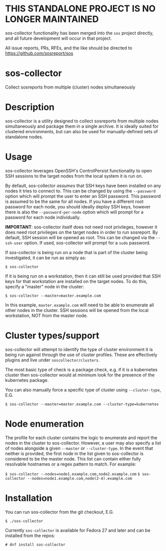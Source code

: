 # THIS STANDALONE PROJECT IS NO LONGER MAINTAINED

sos-collector functionality has been merged into the `sos` project directly, and all future development will occur in that project.

All issue reports, PRs, RFEs, and the like should be directed to https://github.com/sosreport/sos

# sos-collector
Collect sosreports from multiple (cluster) nodes simultaneously


# Description
sos-collector is a utility designed to collect sosreports from multiple nodes simultaneously and package them in a single archive. It is ideally suited for clustered environments, but can also be used for manually-defined sets of standalone nodes.

# Usage
sos-collector leverages OpenSSH's ControlPersist functionality to open SSH sessions to the target nodes from the local system it is run on. 

By default, sos-collector *assumes* that SSH keys have been installed on any nodes it tries to connect to. This can be changed by using the `--password` option which will prompt the user to enter
an SSH password. This password is assumed to be the same for all nodes. If you have a different root password for each node, you should ideally deploy SSH keys, however there is also the `--password-per-node` option which will prompt for a password for each node individually.

**IMPORTANT**: sos-collector itself does not need root privileges, however it does need root privileges on the target nodes in order to run sosreport. By default, SSH session will be opened as root. This can be changed via the `--ssh-user` option. If used, sos-collector will prompt for a `sudo` password.

If sos-collector is being run on a node that is part of the cluster being investigated, it can be run as simply as:

`$ sos-collector`

If it is being run on a workstation, then it can still be used provided that SSH keys for that workstation are installed on the target nodes. To do this, specify a "master" node in the cluster:

`$ sos-collector --master=master.example.com`

In this example, `master.example.com` will need to be able to enumerate all other nodes in the cluster. SSH sessions will be opened from the local workstation, NOT from the master node.

# Cluster types/support
sos-collector will attempt to identify the type of cluster environment it is being run against through the use of cluster profiles. These are effectively plugins and live under `soscollector/clusters`.

The most basic type of check is a package check, e.g. if it is a kubernetes cluster then sos-collector would at minimum look for the presence of the kubernetes package.

You can also manually force a specific type of cluster using `--cluster-type`, E.G.

`$ sos-collector --master=master.example.com --cluster-type=kubernetes`

# Node enumeration

The profile for each cluster contains the logic to enumerate and report the nodes in the cluster to sos-collector. However, a user may also specify a list of nodes alongside a given `--master` or `--cluster-type`. In the event that neither is provided, the first node in the list given to sos-collector is considered to be the master node. This list can contain either fully resolvable hostnames or a regex pattern to match. For example:

`$ sos-collector --nodes=node1.example.com,node2.example.com`
`$ sos-collector --nodes=node1.example.com,node(2-4).example.com`


# Installation

You can run sos-collector from the git checkout, E.G.

`$ ./sos-collector`

Currently `sos-collector` is available for Fedora 27 and later and can be installed from the repos:

`# dnf install sos-collector`
